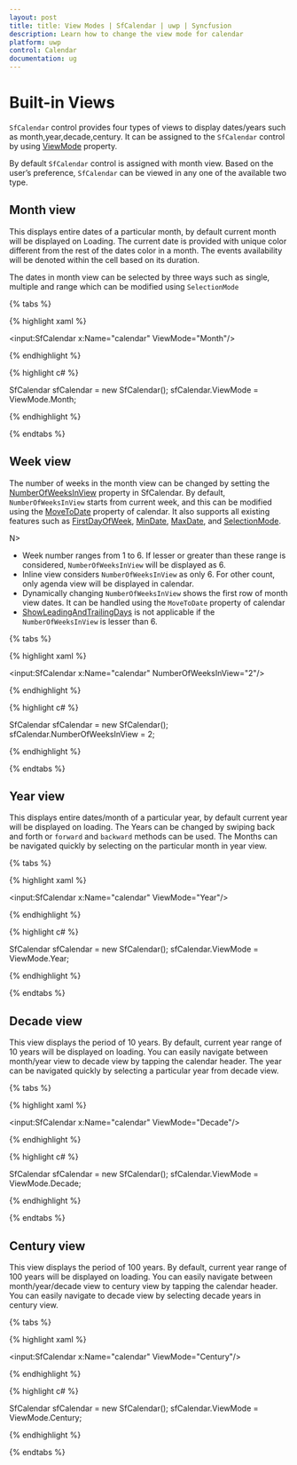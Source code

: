 ```yaml
---
layout: post
title: title: View Modes | SfCalendar | uwp | Syncfusion
description: Learn how to change the view mode for calendar
platform: uwp
control: Calendar
documentation: ug
---
```


# Built-in Views

`SfCalendar` control provides four types of views to display dates/years such as month,year,decade,century. It can be assigned to the `SfCalendar` control by using [ViewMode](https://help.syncfusion.com/cr/xamarin-android/Com.Syncfusion.Calendar.SfCalendar.html#Com_Syncfusion_Calendar_SfCalendar_ViewMode) property.

By default `SfCalendar` control is assigned with month view. Based on the user’s preference, `SfCalendar` can be viewed in any one of the available two type.

## Month view

This displays entire dates of a particular month, by default current month will be displayed on Loading. The current date is provided with unique color different from the rest of the dates color in a month. The events availability will be denoted within the cell based on its duration.

The dates in month view can be selected by three ways such as single, multiple and range which can be modified using `SelectionMode`

{% tabs %}

{% highlight xaml %}

<input:SfCalendar x:Name="calendar" ViewMode="Month"/>

{% endhighlight %}

{% highlight c# %}

SfCalendar sfCalendar = new SfCalendar();
sfCalendar.ViewMode = ViewMode.Month;
 
{% endhighlight %}

{% endtabs %}

## Week view

The number of weeks in the month view can be changed by setting the [NumberOfWeeksInView](https://help.syncfusion.com/cr/xamarin/Syncfusion.SfCalendar.XForms.SfCalendar.html#Syncfusion_SfCalendar_XForms_SfCalendar_NumberOfWeeksInView) property in SfCalendar. By default, `NumberOfWeeksInView` starts from current week, and this can be modified using the [MoveToDate](https://help.syncfusion.com/cr/xamarin/Syncfusion.SfCalendar.XForms.SfCalendar.html#Syncfusion_SfCalendar_XForms_SfCalendar_MoveToDate) property of calendar. It also supports all existing features such as [FirstDayOfWeek](https://help.syncfusion.com/cr/xamarin/Syncfusion.SfCalendar.XForms.SfCalendar.html#Syncfusion_SfCalendar_XForms_SfCalendar_FirstDayOfWeek), [MinDate](https://help.syncfusion.com/cr/xamarin/Syncfusion.SfCalendar.XForms.SfCalendar.html#Syncfusion_SfCalendar_XForms_SfCalendar_MinDate), [MaxDate](https://help.syncfusion.com/cr/xamarin/Syncfusion.SfCalendar.XForms.SfCalendar.html#Syncfusion_SfCalendar_XForms_SfCalendar_MaxDate), and [SelectionMode](https://help.syncfusion.com/cr/xamarin/Syncfusion.SfCalendar.XForms.SfCalendar.html#Syncfusion_SfCalendar_XForms_SfCalendar_SelectionMode).

N>
* Week number ranges from 1 to 6. If lesser or greater than these range is considered, `NumberOfWeeksInView` will be displayed as 6.
* Inline view considers  `NumberOfWeeksInView` as only 6. For other count, only agenda view will be displayed in calendar.
* Dynamically changing `NumberOfWeeksInView` shows the first row of month view dates. It can be handled using the `MoveToDate` property of calendar
* [ShowLeadingAndTrailingDays](https://help.syncfusion.com/cr/xamarin/Syncfusion.SfCalendar.XForms.SfCalendar.html#Syncfusion_SfCalendar_XForms_SfCalendar_ShowLeadingAndTrailingDays) is not applicable if the `NumberOfWeeksInView` is lesser than 6.

{% tabs %}

{% highlight xaml %}

<input:SfCalendar x:Name="calendar" NumberOfWeeksInView="2"/>

{% endhighlight %}

{% highlight c# %}

SfCalendar sfCalendar = new SfCalendar();
sfCalendar.NumberOfWeeksInView = 2;
 
{% endhighlight %}

{% endtabs %}
                                       
## Year view

This displays entire dates/month of a particular year, by default current year will be displayed on loading. The Years can be changed by swiping back and forth or `forward` and `backward` methods can be used. The Months can be navigated quickly by selecting on the particular month in year view.

{% tabs %}

{% highlight xaml %}

<input:SfCalendar x:Name="calendar" ViewMode="Year"/>

{% endhighlight %}

{% highlight c# %}

SfCalendar sfCalendar = new SfCalendar();
sfCalendar.ViewMode = ViewMode.Year;
 
{% endhighlight %}

{% endtabs %}

## Decade view

This view displays the period of 10 years. By default, current year range of 10 years will be displayed on loading. You can easily navigate between month/year view to decade view by tapping the calendar header. The year can be navigated quickly by selecting a particular year from decade view.

{% tabs %}

{% highlight xaml %}

<input:SfCalendar x:Name="calendar" ViewMode="Decade"/>

{% endhighlight %}

{% highlight c# %}

SfCalendar sfCalendar = new SfCalendar();
sfCalendar.ViewMode = ViewMode.Decade;
 
{% endhighlight %}

{% endtabs %}

## Century view

This view displays the period of 100 years. By default, current year range of 100 years will be displayed on loading. You can easily navigate between month/year/decade view to century view by tapping the calendar header. You can easily navigate to decade view by selecting decade years in century view.

{% tabs %}

{% highlight xaml %}

<input:SfCalendar x:Name="calendar" ViewMode="Century"/>

{% endhighlight %}

{% highlight c# %}

SfCalendar sfCalendar = new SfCalendar();
sfCalendar.ViewMode = ViewMode.Century;
 
{% endhighlight %}

{% endtabs %}

